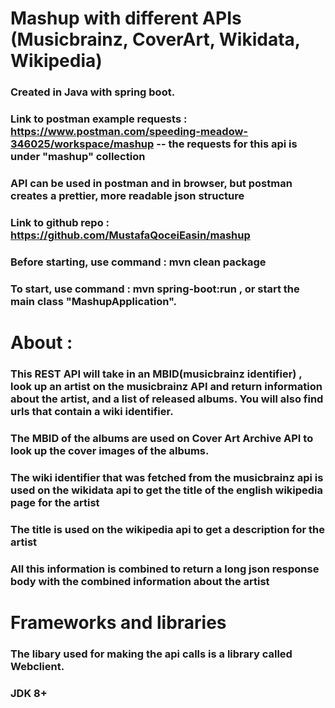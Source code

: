 # Mashup with different APIs (Musicbrainz, CoverArt, Wikidata, Wikipedia)

### Created in Java with spring boot.
### Link to postman example requests : https://www.postman.com/speeding-meadow-346025/workspace/mashup -- the requests for this api is under "mashup" collection
### API can be used in postman and in browser, but postman creates a prettier, more readable json structure
### Link to github repo : https://github.com/MustafaQoceiEasin/mashup

### Before starting, use command : mvn clean package
### To start, use command : __**mvn spring-boot:run**__ , or start the main class "MashupApplication".

# About :

### This REST API will take in an MBID(musicbrainz identifier) , look up an artist on the musicbrainz API and return information about the artist, and a list of released albums. You will also find urls that contain a wiki identifier.

### The MBID of the albums are used on Cover Art Archive API to look up the cover images of the albums.

### The wiki identifier that was fetched from the musicbrainz api is used on the wikidata api to get the title of the english wikipedia page for the artist

### The title is used on the wikipedia api to get a description for the artist

### All this information is combined to return a long json response body with the combined information about the artist


# Frameworks and libraries
### The libary used for making the api calls is a library called Webclient.
### JDK 8+
